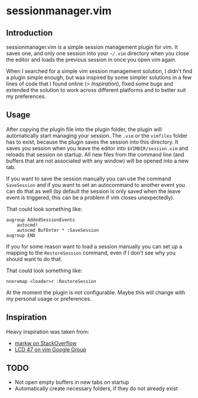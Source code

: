 # sessionmanager.vim

## Introduction
sessionmanager.vim is a simple session management plugin for vim. It saves one,
and only one session into your `~/.vim` directory when you close the editor and 
loads the previous session in once you open vim again.

When I searched for a simple vim session management solution, I didn't find a 
plugin simple enough, but was inspired by some simpler solutions in a few lines
of code that I found online (*> Inspiration*), fixed some bugs and extended the 
solution to work across different platforms and to better suit my preferences.

## Usage
After copying the plugin file into the plugin folder, the plugin will 
automatically start managing your session. The `.vim` or the `vimfiles` folder
has to exist, because the plugin saves the session into this directory. It 
saves you session when you leave the editor into `$VIMDIR/session.vim` and 
reloads that session on startup. All new files from the command line (and 
buffers that are not associated with any window) will be opened into a new tab.

If you want to save the session manually you can use the command `SaveSession`
and if you want to set an autocommand to another event you can do that as well
(by default the session is only saved when the leave event is triggered, this 
can be a problem if vim closes unexpectedly).

That could look something like:
```vim
augroup AddedSessionEvents
    autocmd!
    autocmd BufEnter * :SaveSession
augroup END
```

If you for some reason want to load a session manually you can set up a mapping
to the `RestoreSession` command, even if I don't see why you should want to do
that.

That could look something like:
```vim
nnoremap <leader>r :RestoreSession
```

At the moment the plugin is not configurable. Maybe this will change with my 
personal usage or preferences.

## Inspiration
Heavy inspiration was taken from:

 - [markw on StackOverflow](https://stackoverflow.com/questions/5142099/how-to-auto-save-vim-session-on-quit-and-auto-reload-on-start-including-split-wi/6052704)
 - [LCD 47 on vim Google Group](https://groups.google.com/forum/#!topic/vim_use/0jaFyy5LR7A)

## TODO
 - Not open empty buffers in new tabs on startup
 - Automatically create necessary folders, if they do not already exist

